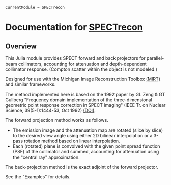 ```@meta
CurrentModule = SPECTrecon
```

# Documentation for [SPECTrecon](https://github.com/JuliaImageRecon/SPECTrecon.jl)

## Overview

This Julia module provides
SPECT forward and back projectors
for parallel-beam collimators,
accounting for attenuation
and depth-dependent collimator response.
(Compton scatter within the object is not modeled.)

Designed for use with the Michigan Image Reconstruction Toolbox
[(MIRT)](https://github.com/JeffFessler/MIRT.jl)
and similar frameworks.

The method implemented here is based on the 1992 paper
by GL Zeng & GT Gullberg
"Frequency domain implementation
of the three-dimensional geometric point response correction in SPECT imaging"
(IEEE Tr. on Nuclear Science, 39(5-1):1444-53, Oct 1992)
[(DOI)](https://doi.org/10.1109/23.173222).

The forward projection method works as follows.
* The emission image and the attenuation map
  are rotated (slice by slice) to the desired view angle
  using either 2D bilinear interpolation
  or a 3-pass rotation method based on linear interpolation.
* Each (rotated) plane is convolved with the given
  point spread function (PSF) of the collimator
  and summed, accounting for attenuation
  using the "central ray" approximation.

The back-projection method is the exact adjoint
of the forward projector.

See the "Examples" for details.
